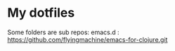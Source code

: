 My dotfiles
========
Some folders are sub repos:
emacs.d : https://github.com/flyingmachine/emacs-for-clojure.git
